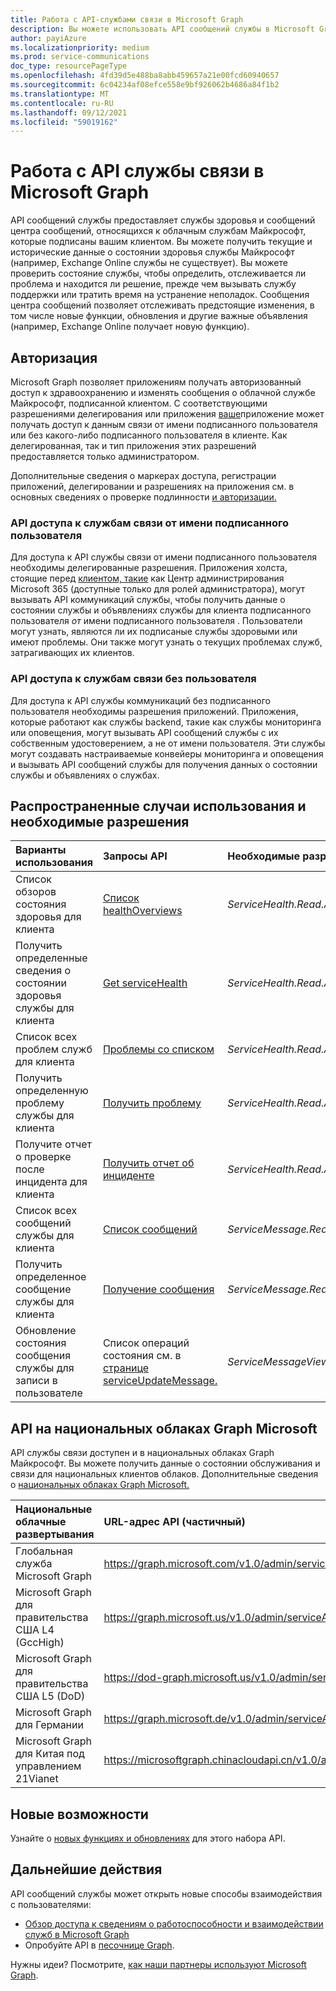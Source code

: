 ```yaml
---
title: Работа с API-службами связи в Microsoft Graph
description: Вы можете использовать API сообщений службы в Microsoft Graph для доступа к состояниям здоровья и сообщениям центра сообщений о службы Майкрософт".
author: payiAzure
ms.localizationpriority: medium
ms.prod: service-communications
doc_type: resourcePageType
ms.openlocfilehash: 4fd39d5e488ba8abb459657a21e00fcd60940657
ms.sourcegitcommit: 6c04234af08efce558e9bf926062b4686a84f1b2
ms.translationtype: MT
ms.contentlocale: ru-RU
ms.lasthandoff: 09/12/2021
ms.locfileid: "59019162"
---
```

# <a name="working-with-service-communications-api-in-microsoft-graph"></a>Работа с API службы связи в Microsoft Graph
API сообщений службы предоставляет службы здоровья и сообщений центра сообщений, относящихся к облачным службам Майкрософт, которые подписаны вашим клиентом. Вы можете получить текущие и исторические данные о состоянии здоровья службы Майкрософт (например, Exchange Online службы не существует). Вы можете проверить состояние службы, чтобы определить, отслеживается ли проблема и находится ли решение, прежде чем вызывать службу поддержки или тратить время на устранение неполадок. Сообщения центра сообщений позволяет отслеживать предстоящие изменения, в том числе новые функции, обновления и другие важные объявления (например, Exchange Online получает новую функцию).

## <a name="authorization"></a>Авторизация
Microsoft Graph позволяет приложениям получать авторизованный доступ к здравоохранению и изменять сообщения о облачной службе Майкрософт, подписанной клиентом. С соответствующими разрешениями делегирования или приложения [ваше](/graph/permissions-reference#service-communications-permissions)приложение может получать доступ к данным связи от имени подписанного пользователя или без какого-либо подписанного пользователя в клиенте. Как делегированная, так и тип приложения этих разрешений предоставляется только администратором.

Дополнительные сведения о маркерах доступа, регистрации приложений, делегировании и разрешениях на приложения см. в основных сведениях о проверке подлинности [и авторизации.](/graph/auth/auth-concepts)

### <a name="access-service-communications-api-on-behalf-of-signed-in-user"></a>API доступа к службам связи от имени подписанного пользователя

Для доступа к API службы связи от имени подписанного пользователя необходимы делегированные разрешения. Приложения холста, стоящие перед [клиентом, такие](https://admin.microsoft.com/Adminportal/Home?source=applauncher#/homepage) как Центр администрирования Microsoft 365 (доступные только для ролей администратора), могут вызывать API коммуникаций службы, чтобы получить данные о состоянии службы и объявлениях службы для клиента подписанного пользователя _от_ имени подписанного пользователя . Пользователи могут узнать, являются ли их подписаные службы здоровыми или имеют проблемы. Они также могут узнать о текущих проблемах служб, затрагивающих их клиентов. 

### <a name="access-service-communications-api-without-user"></a>API доступа к службам связи без пользователя

Для доступа к API службы коммуникаций без подписанного пользователя необходимы разрешения приложений. Приложения, которые работают как службы backend, такие как службы мониторинга или оповещения, могут вызывать API сообщений службы с их собственным удостоверением, а не от имени пользователя. Эти службы могут создавать настраиваемые конвейеры мониторинга и оповещения и вызывать API сообщений службы для получения данных о состоянии службы и объявлениях о службах. 


## <a name="common-use-cases-and-required-permissions"></a>Распространенные случаи использования и необходимые разрешения

|Варианты использования|Запросы API| Необходимые разрешения| Поддерживаемые типы разрешений|
|:--------|:--------|:--------|:--------|
| Список обзоров состояния здоровья для клиента | [Список healthOverviews](/graph/api/serviceannouncement-list-healthoverviews?view=graph-rest-1.0&preserve-view=true) | _ServiceHealth.Read.All_ | Делегированная и приложение | 
| Получить определенные сведения о состоянии здоровья службы для клиента | [Get serviceHealth](/graph/api/servicehealth-get?view=graph-rest-1.0&preserve-view=true) | _ServiceHealth.Read.All_ | Делегированная и приложение |
| Список всех проблем служб для клиента | [Проблемы со списком](/graph/api/serviceannouncement-list-issues?view=graph-rest-1.0&preserve-view=true) | _ServiceHealth.Read.All_ | Делегированная и приложение |
| Получить определенную проблему службы для клиента | [Получить проблему](/graph/api/servicehealthissue-get?view=graph-rest-1.0&preserve-view=true) | _ServiceHealth.Read.All_ | Делегированная и приложение |
| Получите отчет о проверке после инцидента для клиента | [Получить отчет об инциденте](/graph/api/servicehealthissue-incidentreport?view=graph-rest-1.0&preserve-view=true)| _ServiceHealth.Read.All_ | Делегированная и приложение |
| Список всех сообщений службы для клиента | [Список сообщений](/graph/api/serviceannouncement-list-messages?view=graph-rest-1.0&preserve-view=true) | _ServiceMessage.Read.All_ | Делегированная и приложение |
| Получить определенное сообщение службы для клиента | [Получение сообщения](/graph/api/serviceupdatemessage-get?view=graph-rest-1.0&preserve-view=true) | _ServiceMessage.Read.All_ | Делегированная и приложение |
| Обновление состояния сообщения службы для записи в пользователе | Список операций состояния см. в [странице serviceUpdateMessage.](/graph/api/resources/serviceupdatemessage?view=graph-rest-1.0&preserve-view=true)| _ServiceMessageViewpoint.Write_ | Делегированное |

## <a name="api-on-microsoft-graph-national-clouds"></a>API на национальных облаках Graph Microsoft
API службы связи доступен и в национальных облаках Graph Майкрософт. Вы можете получить данные о состоянии обслуживания и связи для национальных клиентов облаков. Дополнительные сведения о [национальных облаках Graph Microsoft.](/graph/deployments)

|Национальные облачные развертывания|URL-адрес API (частичный)|
|:--------------|:-----------------|
|Глобальная служба Microsoft Graph| https://graph.microsoft.com/v1.0/admin/serviceAnnouncement/|
|Microsoft Graph для правительства США L4 (GccHigh)|https://graph.microsoft.us/v1.0/admin/serviceAnnouncement/|
|Microsoft Graph для правительства США L5 (DoD)|https://dod-graph.microsoft.us/v1.0/admin/serviceAnnouncement/|
|Microsoft Graph для Германии|https://graph.microsoft.de/v1.0/admin/serviceAnnouncement/|
|Microsoft Graph для Китая под управлением 21Vianet|https://microsoftgraph.chinacloudapi.cn/v1.0/admin/serviceAnnouncement/|

## <a name="whats-new"></a>Новые возможности
Узнайте о [новых функциях и обновлениях](/graph/whats-new-overview) для этого набора API.

## <a name="next-steps"></a>Дальнейшие действия

API сообщений службы может открыть новые способы взаимодействия с пользователями:

- [Обзор доступа к сведениям о работоспособности и взаимодействии служб в Microsoft Graph](/graph/service-communications-concept-overview)
- Опробуйте API в [песочнице Graph](https://developer.microsoft.com/graph/graph-explorer).

Нужны идеи? Посмотрите, [как наши партнеры используют Microsoft Graph](https://developer.microsoft.com/en-us/graph/partners).
